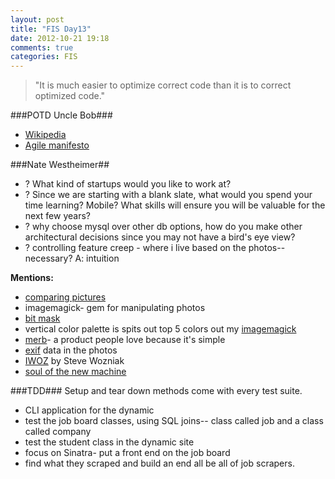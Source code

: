 ```yaml
---
layout: post
title: "FIS Day13"
date: 2012-10-21 19:18
comments: true
categories: FIS
---
```


>"It is much easier to optimize correct code than it is to correct optimized code."

###POTD Uncle Bob###
- [Wikipedia](http://en.wikipedia.org/wiki/Robert_Cecil_Martin)
- [Agile manifesto](http://agilemanifesto.org/)

###Nate Westheimer##
- ? What kind of startups would you like to work at? 
- ? Since we are starting with a blank slate, what would you spend your time learning? Mobile? What skills will ensure you will be valuable for the next few years?
- ? why choose mysql over other db options, how do you make other architectural decisions since you may not have a bird's eye view?
- ? controlling feature creep - where i live based on the photos-- necessary? A: intuition

**Mentions:**

- [comparing pictures](http://www.hackerfactor.com/blog/index.php?/archives/432-Looks-Like-It.html)
- imagemagick- gem for manipulating photos
- [bit mask](http://stu.mp/2004/06/a-quick-bitmask-howto-for-programmers.html)
- vertical color palette is spits out top 5 colors out my [imagemagick](http://www.imagemagick.org/script/index.php)
- [merb](http://www.merbivore.com/)- a product people love because it's simple
- [exif](http://digital-photography-school.com/using-exif-data) data in the photos
- [IWOZ](http://www.amazon.com/iWoz-Computer-Invented-Personal-Co-Founded/dp/0393330435/ref=sr_1_1?s=books&ie=UTF8&qid=1350920465&sr=1-1&keywords=iwoz) by Steve Wozniak
- [soul of the new machine](http://www.amazon.com/Soul-New-Machine-Tracy-Kidder/dp/0316491977)


###TDD###
Setup and tear down methods come with every test suite.

- CLI application for the dynamic 
- test the job board classes, using SQL joins-- class called job and a class called company
- test the student class in the dynamic site
- focus on Sinatra- put a front end on the job board
- find what they scraped and build an end all be all of job scrapers.